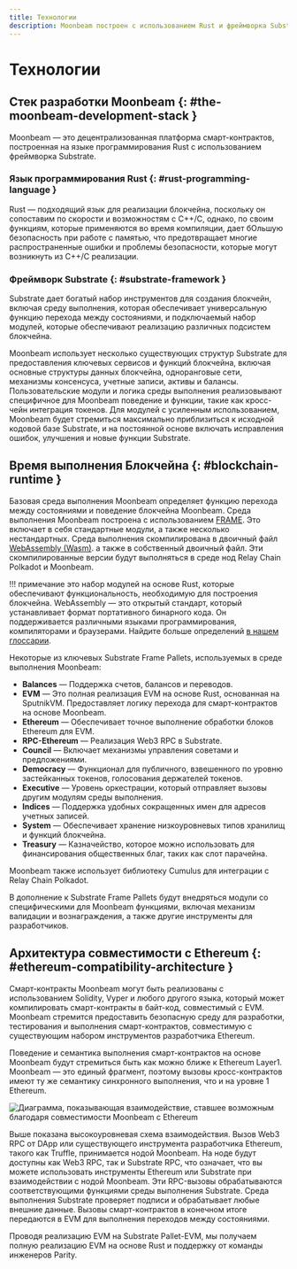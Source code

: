 ```yaml
---
title: Технологии
description: Moonbeam построен с использованием Rust и фреймворка Substrate, что дает богатые инструменты для реализации, но также допускает детализацию и оптимизацию.
---
```


# Технологии

## Стек разработки Moonbeam {: #the-moonbeam-development-stack } 

Moonbeam — это децентрализованная платформа смарт-контрактов, построенная на языке программирования Rust с использованием фреймворка Substrate.  

### Язык программирования Rust {: #rust-programming-language } 

Rust — подходящий язык для реализации блокчейна, поскольку он сопоставим по скорости и возможностям с C++/С, однако, по своим функциям, которые применяются во время компиляции, дает бОльшую безопасность при работе с памятью, что предотвращает многие распространенные ошибки и проблемы безопасности, которые могут возникнуть из C++/С реализации.

### Фреймворк Substrate {: #substrate-framework } 

Substrate дает богатый набор инструментов для создания блокчейн, включая среду выполнения, которая обеспечивает универсальную функцию перехода между состояниями, и подключаемый набор модулей, которые обеспечивают реализацию различных подсистем блокчейна.

Moonbeam использует несколько существующих структур Substrate для предоставления ключевых сервисов и функций блокчейна, включая основные структуры данных блокчейна, одноранговые сети, механизмы консенсуса, учетные записи, активы и балансы. Пользовательские модули и логика среды выполнения реализовывают специфичное для Moonbeam поведение и функции, такие как кросс-чейн интеграция токенов. Для модулей с усиленным использованием, Moonbeam будет стремиться максимально приблизиться к исходной кодовой базе Substrate, и на постоянной основе включать исправления ошибок, улучшения и новые функции Substrate.

## Время выполнения Блокчейна {: #blockchain-runtime } 

Базовая среда выполнения Moonbeam определяет функцию перехода между состояниями и поведение блокчейна Moonbeam. Среда выполнения Moonbeam построена с использованием  [FRAME](/resources/glossary/#substrate-frame-pallets). Это включает в себя стандартные модули, а также несколько нестандартных. Среда выполнения скомпилирована в двоичный файл [WebAssembly (Wasm)](/resources/glossary/#webassemblywasm). а также в собственный двоичный файл. Эти скомпилированные версии будут выполняться в среде нод Relay Chain Polkadot и Moonbeam.  

!!! примечание 
    это набор модулей на основе Rust, которые обеспечивают функциональность, необходимую для построения блокчейна. WebAssembly — это открытый стандарт, который устанавливает формат портативного бинарного кода. Он поддерживается различными языками программирования, компиляторами и браузерами. Найдите больше определений [в нашем глоссарии](/resources/glossary/).

Некоторые из ключевых Substrate Frame Pallets, используемых в среде выполнения Moonbeam:

 - **Balances** — Поддержка счетов, балансов и переводов.
 - **EVM** — Это полная реализация EVM на основе Rust, основанная на SputnikVM. Предоставляет логику перехода для смарт-контрактов на основе Moonbeam.
 - **Ethereum** — Обеспечивает точное выполнение обработки блоков Ethereum для EVM.
 - **RPC-Ethereum** — Реализация Web3 RPC в Substrate.
 - **Council** — Включает механизмы управления советами и предложениями.
 - **Democracy** — Функционал для публичного, взвешенного по уровню застейканных токенов, голосования держателей токенов.
 - **Executive** — Уровень оркестрации, который отправляет вызовы другим модулям среды выполнения.
 - **Indices** — Поддержка удобных сокращенных имен для адресов учетных записей.
 - **System** — Обеспечивает хранение низкоуровневых типов хранилищ и функций блокчейна.
 - **Treasury** — Казначейство, которое можно использовать для финансирования общественных благ, таких как слот парачейна.

Moonbeam также использует библиотеку Cumulus для интеграции с Relay Chain Polkadot.

В дополнение к Substrate Frame Pallets будут внедряться модули со специфическими для Moonbeam функциями, включая механизм валидации и вознаграждения, а также другие инструменты для разработчиков.

## Архитектура совместимости с Ethereum {: #ethereum-compatibility-architecture } 

Смарт-контракты Moonbeam могут быть реализованы с использованием Solidity, Vyper и любого другого языка, который может компилировать смарт-контракты в байт-код, совместимый с EVM. Moonbeam стремится предоставить безопасную среду для разработки, тестирования и выполнения смарт-контрактов, совместимую с существующим набором инструментов разработчика Ethereum.  

Поведение и семантика выполнения смарт-контрактов на основе Moonbeam будут стремиться быть как можно ближе к Ethereum Layer1. Moonbeam — это единый фрагмент, поэтому вызовы кросс-контрактов имеют ту же семантику синхронного выполнения, что и на уровне 1 Ethereum.

![Диаграмма, показывающая взаимодействие, ставшее возможным благодаря совместимости Moonbeam с Ethereum](/images/learn/platform/technology-diagram.png)

Выше показана высокоуровневая схема взаимодействия. Вызов Web3 RPC от DApp или существующего инструмента разработчика Ethereum, такого как Truffle, принимается нодой Moonbeam. На ноде будут доступны как Web3 RPC, так и Substrate RPC, что означает, что вы можете использовать инструменты Ethereum или Substrate при взаимодействии с нодой Moonbeam. Эти RPC-вызовы обрабатываются соответствующими функциями среды выполнения Substrate. Среда выполнения Substrate проверяет подписи и обрабатывает любые внешние данные. Вызовы смарт-контрактов в конечном итоге передаются в EVM для выполнения переходов между состояниями.

Проводя реализацию EVM на Substrate Pallet-EVM, мы получаем полную реализацию EVM на основе Rust и поддержку от команды инженеров Parity.
